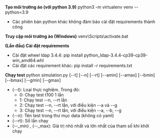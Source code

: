 **Tạo môi trường ảo (với python 3.9)**
python3 -m virtualenv venv --python=3.9

- Các phiên bản python khác không đảm bảo cài đặt requirements thành công

**Truy cập môi trường ảo (Windows)**
venv\Scripts\activate.bat

**(Lần đầu) Cài đặt requirements**
- Cài đặt wheel ldap 3.4.4:
pip install python_ldap-3.4.4-cp39-cp39-win_amd64.whl
- Cài đặt các requirement khác:
pip install -r requirements.txt

**Chạy test**
python simulation.py [--t] [--n] [--rt] [--amin] [--amax] [--bmin] [--bmax] [--gmin] [--gmax]

- (--t): Loại thực nghiệm. Trong đó:
    + 0: Chạy test t100 1 lần
    + 1: Chạy test --n, --rt lần
    + 2: Chạy test --n, --rt lần, với điều kiện --a và --g
    + 3: Chạy test --n, --rt lần, với điều kiện --a, --b, --g
- (--n): Tên test trong thư mục data (không có yaml)
- (--rt): Số lần chạy
- (--_min) , (--_max): Giá trị nhỏ nhất và lớn nhất của tham số khi khởi chạy